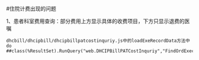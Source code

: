 #住院计费出现的问题

1、患者科室费用查询：部分费用上方显示具体的收费项目，下方只显示退费的医嘱

	dhcbill/dhcipbill/dhcipbillpatcostinquriy.js中的loadExeRecordData方法中
	do ##class(%ResultSet).RunQuery("web.DHCIPBillPATCostInquriy","FindOrdExecInfo","3316||2,3316||27","")